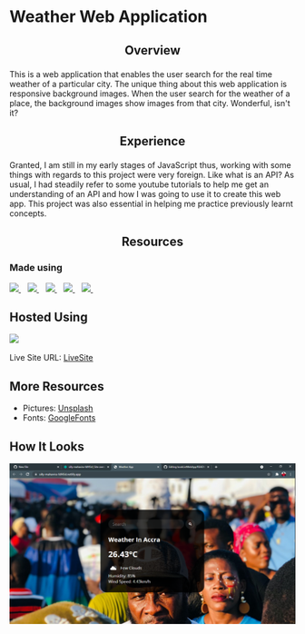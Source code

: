 # Weather Web Application

## <p align= "center"> Overview </p>
This is a web application that enables the user search for the real time weather of a particular city. The unique thing about this web application is responsive background images. 
When the user search for the weather of a place, the background images show images from that city. Wonderful, isn't it?

## <p align= "center"> Experience </p>
Granted, I am still in my early stages of JavaScript thus, working with some things with regards to this project were very foreign. Like what is an API? 
As usual, I had steadily refer to some youtube tutorials to help me get an understanding of an API and how I was going to use it to create this web app. This project was 
also essential in helping me practice previously learnt concepts.

## <p align= "center"> Resources </p>
### Made using 
<a href="https://github.com/neophyte-programmer">
    <img src="https://img.shields.io/badge/HTML5-E34F26?style=for-the-badge&logo=html5&logoColor=white" />
</a>&nbsp;&nbsp;
<a href="https://github.com/neophyte-programmer">
    <img src="https://img.shields.io/badge/CSS3-1572B6?style=for-the-badge&logo=css3&logoColor=white" />
</a>&nbsp;&nbsp;
<a href="https://github.com/neophyte-programmer">
    <img src="https://img.shields.io/badge/JavaScript-323330?style=for-the-badge&logo=javascript&logoColor=F7DF1E" />
</a>&nbsp;&nbsp;
<a href="https://github.com/neophyte-programmer">
    <img src="https://img.shields.io/badge/Visual_Studio_Code-0078D4?style=for-the-badge&logo=visual%20studio%20code&logoColor=white" />
</a>&nbsp;&nbsp;
<a href="https://fontawesome.com/">
    <img src="https://img.shields.io/badge/Font_Awesome-339AF0?style=for-the-badge&logo=fontawesome&logoColor=white" />
</a>&nbsp;&nbsp;

## Hosted Using
<a href="https://www.netlify.com/">
    <img src="https://img.shields.io/badge/Netlify-00C7B7?style=for-the-badge&logo=netlify&logoColor=white" />
</a> <br>

Live Site URL: [LiveSite](https://silly-mahavira-fdf45d.netlify.app/)

## More Resources 
- Pictures: [Unsplash](https://source.unsplash.com/)
- Fonts: [GoogleFonts](https://fonts.google.com/)

## How It Looks
![](https://github.com/neophyte-programmer/weatherWebApp/blob/main/picture.png?raw=true)
